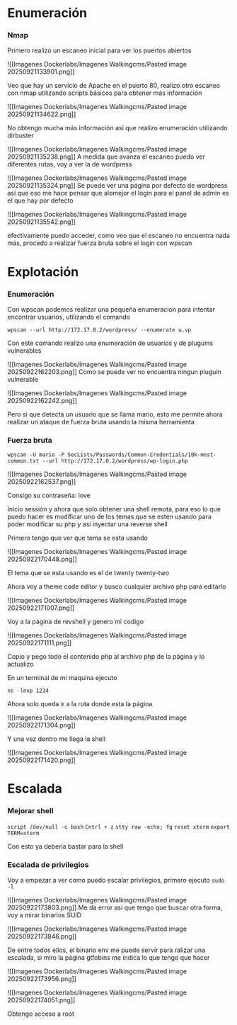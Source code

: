 
# Enumeración

### Nmap

Primero realizo un escaneo inicial para ver los puertos abiertos

![[Imagenes Dockerlabs/Imagenes Walkingcms/Pasted image 20250921133901.png]]

Veo que hay un servicio de Apache en el puerto 80, realizo otro escaneo con nmap utilizando scripts básicos para obtener más información

![[Imagenes Dockerlabs/Imagenes Walkingcms/Pasted image 20250921134622.png]]

No obtengo mucha más información así que realizo enumeración utilizando dirbuster

![[Imagenes Dockerlabs/Imagenes Walkingcms/Pasted image 20250921135238.png]]
A medida que avanza el escaneo puedo ver diferentes rutas, voy a ver la de wordpress

![[Imagenes Dockerlabs/Imagenes Walkingcms/Pasted image 20250921135324.png]]
Se puede ver una página por defecto de wordpress así que eso me hace pensar que alomejor el login para el panel de admin es el que hay por defecto

![[Imagenes Dockerlabs/Imagenes Walkingcms/Pasted image 20250921135542.png]]

efectivamente puedo acceder, como veo que el escaneo no encuentra nada más, procedo a realizar fuerza bruta sobre el login con wpscan

# Explotación 

### Enumeración

Con wpscan podemos realizar una pequeña enumeracion para intentar encontrar usuarios, utilizando el comando 

`wpscan --url http://172.17.0.2/wordpress/ --enumerate u,vp`

Con este comando realizo una enumeración de usuarios y de pluguins vulnerables

![[Imagenes Dockerlabs/Imagenes Walkingcms/Pasted image 20250922162203.png]]
Como se puede ver no encuentra ningun pluguin vulnerable

![[Imagenes Dockerlabs/Imagenes Walkingcms/Pasted image 20250922162242.png]]

Pero si que detecta un usuario que se llama mario, esto me permite ahora realizar un ataque de fuerza bruta usando la misma herramienta
### Fuerza bruta

`wpscan -U mario -P SecLists/Passwords/Common-Credentials/10k-most-common.txt --url http://172.17.0.2/wordpress/wp-login.php`

![[Imagenes Dockerlabs/Imagenes Walkingcms/Pasted image 20250922162537.png]]

Consigo su contraseña: love

Inicio sessión y ahora que solo obtener una shell remota, para eso lo que puedo hacer es modificar uno de los temas que se esten usando para poder modificar su php y así inyectar una reverse shell

Primero tengo que ver que tema se esta usando

![[Imagenes Dockerlabs/Imagenes Walkingcms/Pasted image 20250922170448.png]]

El tema que se esta usando es el de twenty twenty-two

Ahora voy a theme code editor y busco cualquier archivo php para editarlo

![[Imagenes Dockerlabs/Imagenes Walkingcms/Pasted image 20250922171007.png]]

Voy a la página de revshell y genero mi codigo

![[Imagenes Dockerlabs/Imagenes Walkingcms/Pasted image 20250922171111.png]]

Copio y pego todo el contenido php al archivo php de la página y lo actualizo

En un terminal de mi maquina ejecuto 

`nc -lnvp 1234`

Ahora solo queda ir a la ruta donde esta la página

![[Imagenes Dockerlabs/Imagenes Walkingcms/Pasted image 20250922171304.png]]

Y una vez dentro me llega la shell

![[Imagenes Dockerlabs/Imagenes Walkingcms/Pasted image 20250922171420.png]]

# Escalada

### Mejorar shell


`script /dev/null -c bash`
`Cntrl + z`
`stty raw -echo; fg`
`reset xterm`
`export TERM=xterm`

Con esto ya debería bastar para la shell

### Escalada de privilegios

Voy a empezar a ver como puedo escalar privilegios, primero ejecuto `sudo -l`

![[Imagenes Dockerlabs/Imagenes Walkingcms/Pasted image 20250922173803.png]]
Me da error así que tengo que buscar otra forma, voy a mirar binarios SUID 

![[Imagenes Dockerlabs/Imagenes Walkingcms/Pasted image 20250922173846.png]]

De entre todos ellos, el binario env me puede servir para ralizar una escalada, si miro la página gtfobins me indica lo que tengo que hacer

![[Imagenes Dockerlabs/Imagenes Walkingcms/Pasted image 20250922173956.png]]

![[Imagenes Dockerlabs/Imagenes Walkingcms/Pasted image 20250922174051.png]]

Obtengo acceso a root

